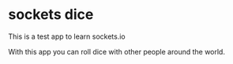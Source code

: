 # sockets dice
This is a test app to learn sockets.io

With this app you can roll dice with other people around the world.
